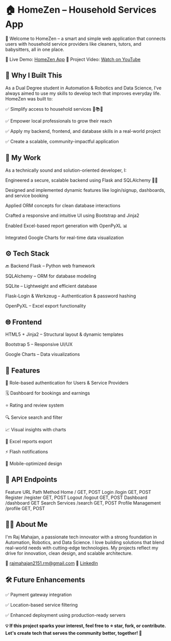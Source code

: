 # 🏠 HomeZen – Household Services App
👋 Welcome to HomeZen – a smart and simple web application that connects users with household service providers like cleaners, tutors, and babysitters, all in one place.

🔗 Live Demo: [HomeZen App](https://homezen-project.onrender.com) 
🎥 Project Video: [Watch on YouTube](https://youtu.be/10RS5EVtGEg)

## 📌 Why I Built This
As a Dual Degree student in Automation & Robotics and Data Science, I’ve always aimed to use my skills to develop tech that improves everyday life. HomeZen was built to:

✅ Simplify access to household services 🧹📚👶

✅ Empower local professionals to grow their reach

✅ Apply my backend, frontend, and database skills in a real-world project

✅ Create a scalable, community-impactful application

## 🧠 My Work
As a technically sound and solution-oriented developer, I:

Engineered a secure, scalable backend using Flask and SQLAlchemy 🧑‍💻

Designed and implemented dynamic features like login/signup, dashboards, and service booking

Applied ORM concepts for clean database interactions

Crafted a responsive and intuitive UI using Bootstrap and Jinja2

Enabled Excel-based report generation with OpenPyXL 📊

Integrated Google Charts for real-time data visualization

## ⚙️ Tech Stack
🔙 Backend
Flask – Python web framework

SQLAlchemy – ORM for database modeling

SQLite – Lightweight and efficient database

Flask-Login & Werkzeug – Authentication & password hashing

OpenPyXL – Excel export functionality

## 🌐 Frontend
HTML5 + Jinja2 – Structural layout & dynamic templates

Bootstrap 5 – Responsive UI/UX

Google Charts – Data visualizations

## 📁 Features
👥 Role-based authentication for Users & Service Providers

🗓️ Dashboard for bookings and earnings

⭐ Rating and review system

🔍 Service search and filter

📈 Visual insights with charts

📄 Excel reports export

⚡ Flash notifications

📱 Mobile-optimized design

## 📡 API Endpoints
Feature	URL Path	Method
Home	/	GET, POST
Login	/login	GET, POST
Register	/register	GET, POST
Logout	/logout	GET, POST
Dashboard	/dashboard	GET
Search Services	/search	GET, POST
Profile Management	/profile	GET, POST

## 👨‍🎓 About Me
I'm Raj Mahajan, a passionate tech innovator with a strong foundation in Automation, Robotics, and Data Science. I love building solutions that blend real-world needs with cutting-edge technologies. My projects reflect my drive for innovation, clean design, and scalable architecture.

📧 rajmahajan2151.rm@gmail.com
🔗 [LinkedIn](https://linkedin.com/in/rajmahajan2151)

## 🛠️ Future Enhancements
✅ Payment gateway integration

✅ Location-based service filtering

✅ Enhanced deployment using production-ready servers

**💡 If this project sparks your interest, feel free to ⭐ star, fork, or contribute. Let's create tech that serves the community better, together! 🌱**
